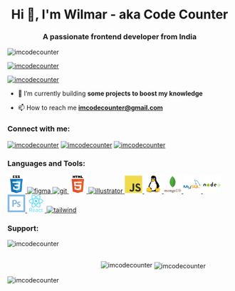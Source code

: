 <h1 align="center">Hi 👋, I'm Wilmar - aka Code Counter</h1>
<h3 align="center">A passionate frontend developer from India</h3>

<p align="left"> <img src="https://komarev.com/ghpvc/?username=imcodecounter&label=Profile%20views&color=0e75b6&style=flat" alt="imcodecounter" /> </p>

<p align="left"> <a href="https://github.com/ryo-ma/github-profile-trophy"><img src="https://github-profile-trophy.vercel.app/?username=imcodecounter" alt="imcodecounter" /></a> </p>

<p align="left"> <a href="https://twitter.com/imcodecounter" target="blank"><img src="https://img.shields.io/twitter/follow/imcodecounter?logo=twitter&style=for-the-badge" alt="imcodecounter" /></a> </p>

- 🌱 I’m currently building **some projects to boost my knowledge**

- 📫 How to reach me **imcodecounter@gmail.com**

<h3 align="left">Connect with me:</h3>
<p align="left">
<a href="https://dev.to/imcodecounter" target="blank"><img align="center" src="https://raw.githubusercontent.com/rahuldkjain/github-profile-readme-generator/master/src/images/icons/Social/devto.svg" alt="imcodecounter" height="30" width="40" /></a>
<a href="https://twitter.com/imcodecounter" target="blank"><img align="center" src="https://raw.githubusercontent.com/rahuldkjain/github-profile-readme-generator/master/src/images/icons/Social/twitter.svg" alt="imcodecounter" height="30" width="40" /></a>
<a href="https://instagram.com/imcodecounter" target="blank"><img align="center" src="https://raw.githubusercontent.com/rahuldkjain/github-profile-readme-generator/master/src/images/icons/Social/instagram.svg" alt="imcodecounter" height="30" width="40" /></a>
</p>

<h3 align="left">Languages and Tools:</h3>
<p align="left"> <a href="https://www.w3schools.com/css/" target="_blank" rel="noreferrer"> <img src="https://raw.githubusercontent.com/devicons/devicon/master/icons/css3/css3-original-wordmark.svg" alt="css3" width="40" height="40"/> </a> <a href="https://www.figma.com/" target="_blank" rel="noreferrer"> <img src="https://www.vectorlogo.zone/logos/figma/figma-icon.svg" alt="figma" width="40" height="40"/> </a> <a href="https://git-scm.com/" target="_blank" rel="noreferrer"> <img src="https://www.vectorlogo.zone/logos/git-scm/git-scm-icon.svg" alt="git" width="40" height="40"/> </a> <a href="https://www.w3.org/html/" target="_blank" rel="noreferrer"> <img src="https://raw.githubusercontent.com/devicons/devicon/master/icons/html5/html5-original-wordmark.svg" alt="html5" width="40" height="40"/> </a> <a href="https://www.adobe.com/in/products/illustrator.html" target="_blank" rel="noreferrer"> <img src="https://www.vectorlogo.zone/logos/adobe_illustrator/adobe_illustrator-icon.svg" alt="illustrator" width="40" height="40"/> </a> <a href="https://developer.mozilla.org/en-US/docs/Web/JavaScript" target="_blank" rel="noreferrer"> <img src="https://raw.githubusercontent.com/devicons/devicon/master/icons/javascript/javascript-original.svg" alt="javascript" width="40" height="40"/> </a> <a href="https://www.linux.org/" target="_blank" rel="noreferrer"> <img src="https://raw.githubusercontent.com/devicons/devicon/master/icons/linux/linux-original.svg" alt="linux" width="40" height="40"/> </a> <a href="https://www.mongodb.com/" target="_blank" rel="noreferrer"> <img src="https://raw.githubusercontent.com/devicons/devicon/master/icons/mongodb/mongodb-original-wordmark.svg" alt="mongodb" width="40" height="40"/> </a> <a href="https://www.mysql.com/" target="_blank" rel="noreferrer"> <img src="https://raw.githubusercontent.com/devicons/devicon/master/icons/mysql/mysql-original-wordmark.svg" alt="mysql" width="40" height="40"/> </a> <a href="https://nodejs.org" target="_blank" rel="noreferrer"> <img src="https://raw.githubusercontent.com/devicons/devicon/master/icons/nodejs/nodejs-original-wordmark.svg" alt="nodejs" width="40" height="40"/> </a> <a href="https://www.photoshop.com/en" target="_blank" rel="noreferrer"> <img src="https://raw.githubusercontent.com/devicons/devicon/master/icons/photoshop/photoshop-line.svg" alt="photoshop" width="40" height="40"/> </a> <a href="https://reactjs.org/" target="_blank" rel="noreferrer"> <img src="https://raw.githubusercontent.com/devicons/devicon/master/icons/react/react-original-wordmark.svg" alt="react" width="40" height="40"/> </a> <a href="https://tailwindcss.com/" target="_blank" rel="noreferrer"> <img src="https://www.vectorlogo.zone/logos/tailwindcss/tailwindcss-icon.svg" alt="tailwind" width="40" height="40"/> </a> </p>

<h3 align="left">Support:</h3>
<p><a href="https://ko-fi.com/imcodecounter"> <img align="left" src="https://cdn.ko-fi.com/cdn/kofi3.png?v=3" height="50" width="210" alt="imcodecounter" /></a></p><br><br>

<p><img align="left" src="https://github-readme-stats.vercel.app/api/top-langs?username=imcodecounter&show_icons=true&locale=en&layout=compact" alt="imcodecounter" /></p>

<p>&nbsp;<img align="center" src="https://github-readme-stats.vercel.app/api?username=imcodecounter&show_icons=true&locale=en" alt="imcodecounter" /></p>

<p><img align="center" src="https://github-readme-streak-stats.herokuapp.com/?user=imcodecounter&" alt="imcodecounter" /></p>


